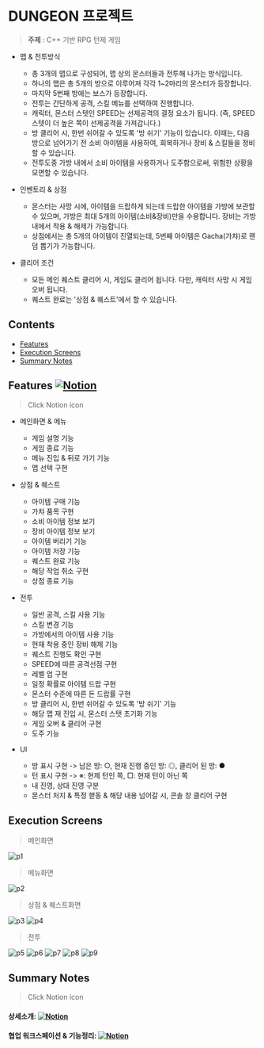 # DUNGEON 프로젝트

>**주제** : C++ 기반 RPG 턴제 게임

+ 맵 & 전투방식
  + 총 3개의 맵으로 구성되어, 맵 상의 몬스터들과 전투해 나가는 방식입니다.
  + 하나의 맵은 총 5개의 방으로 이루어져 각각 1~2마리의 몬스터가 등장합니다.
  + 마지막 5번째 방에는 보스가 등장합니다.
  + 전투는 간단하게 공격, 스킬 메뉴를 선택하여 진행합니다.
  + 캐릭터, 몬스터 스텟인 SPEED는 선제공격의 결정 요소가 됩니다. (즉, SPEED 스텟이 더 높은 쪽이 선제공격을 가져갑니다.)
  + 방 클리어 시, 한번 쉬어갈 수 있도록 '방 쉬기' 기능이 있습니다. 이때는, 다음 방으로 넘어가기 전 소비 아이템을 사용하여, 회복하거나 장비 & 스킬들을 정비할 수 있습니다.
  + 전투도중 가방 내에서 소비 아이템을 사용하거나 도주함으로써, 위험한 상황을 모면할 수 있습니다.
  
+ 인벤토리 & 상점
  + 몬스터는 사망 시에, 아이템을 드랍하게 되는데 드랍한 아이템을 가방에 보관할 수 있으며, 가방은 최대 5개의 아이템(소비&장비)만을 수용합니다. 장비는 가방 내에서 착용 & 해제가 가능합니다.
  + 상점에서는 총 5개의 아이템이 진열되는데, 5번째 아이템은 Gacha(가챠)로 랜덤 뽑기가 가능합니다.
  
+ 클리어 조건
  + 모든 메인 퀘스트 클리어 시, 게임도 클리어 됩니다. 다만, 캐릭터 사망 시 게임오버 됩니다.
  + 퀘스트 완료는 '상점 & 퀘스트'에서 할 수 있습니다.

## Contents

- [Features](#Features)
- [Execution Screens](#Execution-Screens)
- [Summary Notes](#Summary-Notes)

## Features [![Notion](https://img.shields.io/badge/Notion-000000.svg?style=flat&logo=Notion&logoColor=white)](https://tranquil-lunaria-ed9.notion.site/21db80de222849fea2b8e6a7989f05f1)
> Click Notion icon

+ 메인화면 & 메뉴
  + 게임 설명 기능
  + 게임 종료 기능
  + 메뉴 진입 & 뒤로 가기 기능
  + 맵 선택 구현
  
+ 상점 & 퀘스트
  + 아이템 구매 기능
  + 가챠 품목 구현
  + 소비 아이템 정보 보기
  + 장비 아이템 정보 보기
  + 아이템 버리기 기능
  + 아이템 저장 기능
  + 퀘스트 완료 기능
  + 해당 작업 취소 구현
  + 상점 종료 기능

+ 전투
  + 일반 공격, 스킬 사용 기능
  + 스킬 변경 기능
  + 가방에서의 아이템 사용 기능
  + 현재 착용 중인 장비 해제 기능
  + 퀘스트 진행도 확인 구현
  + SPEED에 따른 공격선점 구현
  + 레벨 업 구현
  + 일정 확률로 아이템 드랍 구현
  + 몬스터 수준에 따른 돈 드랍률 구현
  + 방 클리어 시, 한번 쉬어갈 수 있도록 '방 쉬기' 기능
  + 해당 맵 재 진입 시, 몬스터 스탯 초기화 기능
  + 게임 오버 & 클리어 구현
  + 도주 기능

+ UI
  + 방 표시 구현 -> 남은 방: ○, 현재 진행 중인 방: ◎, 클리어 된 방: ●
  + 턴 표시 구현 -> ※: 현제 턴인 쪽, □: 현재 턴이 아닌 쪽
  + 내 진영, 상대 진영 구분
  + 몬스터 처지 & 특정 핻동 & 해당 내용 넘어갈 시, 콘솔 창 클리어 구현

## Execution Screens

> 메인화면

![p1](./readme/main.PNG)

> 메뉴화면

![p2](./readme/menu.PNG)

> 상점 & 퀘스트화면

![p3](./readme/store,quest01.PNG)
![p4](./readme/store,quest02.PNG)

> 전투

![p5](./readme/fight01.PNG)
![p6](./readme/fight02.PNG)
![p7](./readme/fight03.PNG)
![p8](./readme/fight04.PNG)
![p9](./readme/fight05.PNG)

## Summary Notes
> Click Notion icon

#### 상세소개: [![Notion](https://img.shields.io/badge/Notion-000000.svg?style=flat&logo=Notion&logoColor=white)](https://quilt-tanker-16d.notion.site/DUNGEON-208b0f1865034725a0be62e8e9b7a8ff)

#### 협업 워크스페이션 & 기능정리: [![Notion](https://img.shields.io/badge/Notion-000000.svg?style=flat&logo=Notion&logoColor=white)](https://tranquil-lunaria-ed9.notion.site/b1ad056ed1ad4c44afc9e4ec8796334a)
